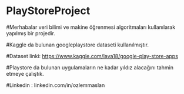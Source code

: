 # PlayStoreProject

#Merhabalar veri bilimi ve makine öğrenmesi algoritmaları kullanılarak yapılmış bir projedir.

#Kaggle da bulunan googleplaystore dataseti kullanılmıştır.

#Dataset linki: https://www.kaggle.com/lava18/google-play-store-apps

#Playstore da bulunan uygulamaların ne kadar yıldız alacağını tahmin etmeye çalıştık. 

#Linkedin : linkedin.com/in/ozlemmaslan
